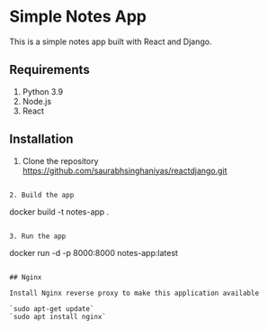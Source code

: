 # Simple Notes App
This is a simple notes app built with React and Django.

## Requirements
1. Python 3.9
2. Node.js
3. React

## Installation
1. Clone the repository
https://github.com/saurabhsinghaniyas/reactdjango.git
```

2. Build the app
```
docker build -t notes-app .
```

3. Run the app
```
docker run -d -p 8000:8000 notes-app:latest
```

## Nginx

Install Nginx reverse proxy to make this application available

`sudo apt-get update`
`sudo apt install nginx`
